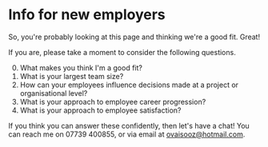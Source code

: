 # Info for new employers

So, you're probably looking at this page and thinking we're a good fit. Great!

If you are, please take a moment to consider the following questions.

0. What makes you think I'm a good fit?
1. What is your largest team size?
2. How can your employees influence decisions made at a project or organisational level?
3. What is your approach to employee career progression?
4. What is your approach to employee satisfaction?

If you think you can answer these confidently, then let's have a chat!
You can reach me on 07739 400855, or via email at ovaisooz@hotmail.com. 